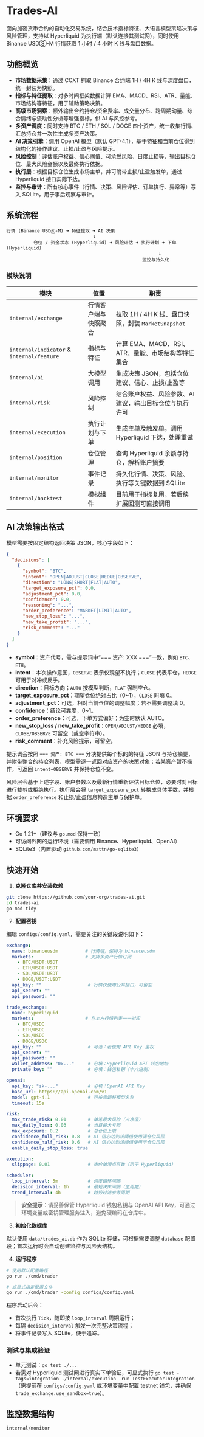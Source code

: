 # Trades-AI

面向加密货币合约的自动化交易系统，结合技术指标特征、大语言模型策略决策与风险管理，支持以 Hyperliquid 为执行端（默认连接其测试网），同时使用 Binance USDⓈ-M 行情获取 1 小时 / 4 小时 K 线与盘口数据。

## 功能概览

- **市场数据采集**：通过 CCXT 抓取 Binance 合约端 1H / 4H K 线与深度盘口，统一封装为快照。
- **指标与特征提取**：对多时间框架数据计算 EMA、MACD、RSI、ATR、量能、市场结构等特征，用于辅助策略决策。
- **高级市场洞察**：额外输出合约持仓/资金费率、成交量分布、跨周期动量、综合情绪与流动性分析等增强指标，供 AI 与风控参考。
- **多资产调度**：同时支持 BTC / ETH / SOL / DOGE 四个资产，统一收集行情、汇总持仓并一次性生成多资产决策。
- **AI 决策引擎**：调用 OpenAI 模型（默认 GPT-4.1），基于特征和当前仓位得到结构化的操作建议、止损/止盈与风险提示。
- **风险控制**：评估账户权益、信心阈值、可承受风险、日度止损等，输出目标仓位、最大风险金额以及最终执行依据。
- **执行层**：根据目标仓位生成市场主单，并可附带止损/止盈触发单，通过 Hyperliquid 接口实际下达。
- **监控与审计**：所有核心事件（行情、决策、风险评估、订单执行、异常等）写入 SQLite，用于事后观察与审计。

## 系统流程

```
行情 (Binance USDⓈ-M) ➜ 特征提取 ➜ AI 决策
                                ↓
          仓位 / 资金状态 (Hyperliquid) ➜ 风险评估 ➜ 执行计划 ➜ 下单 (Hyperliquid)
                                                        ↓
                                                  监控与持久化
```

### 模块说明

| 模块 | 位置 | 职责 |
| ---- | ---- | ---- |
| `internal/exchange` | 行情客户端与快照聚合 | 拉取 1H / 4H K 线、盘口快照，封装 `MarketSnapshot` |
| `internal/indicator` & `internal/feature` | 指标与特征 | 计算 EMA、MACD、RSI、ATR、量能、市场结构等特征集合 |
| `internal/ai` | 大模型调用 | 生成决策 JSON，包括仓位建议、信心、止损/止盈等 |
| `internal/risk` | 风险控制 | 结合账户权益、风险参数、AI 建议，输出目标仓位与执行许可 |
| `internal/execution` | 执行计划与下单 | 生成主单及触发单，调用 Hyperliquid 下达，处理重试 |
| `internal/position` | 仓位管理 | 查询 Hyperliquid 余额与持仓，解析账户摘要 |
| `internal/monitor` | 事件记录 | 持久化行情、决策、风险、执行等关键数据到 SQLite |
| `internal/backtest` | 模拟组件 | 目前用于指标复用，若后续扩展回测可直接调用 |

## AI 决策输出格式

模型需要按固定结构返回决策 JSON，核心字段如下：

```json
{
  "decisions": [
    {
      "symbol": "BTC",
      "intent": "OPEN|ADJUST|CLOSE|HEDGE|OBSERVE",
      "direction": "LONG|SHORT|FLAT|AUTO",
      "target_exposure_pct": 0.0,
      "adjustment_pct": 0.0,
      "confidence": 0.0,
      "reasoning": "...",
      "order_preference": "MARKET|LIMIT|AUTO",
      "new_stop_loss": "...",
      "new_take_profit": "...",
      "risk_comment": "..."
    }
  ]
}
```

- **symbol**：资产代号，需与提示词中“=== 资产: XXX ===”一致，例如 `BTC`、`ETH`。
- **intent**：本次操作意图，`OBSERVE` 表示仅观望不执行；`CLOSE` 代表平仓，`HEDGE` 可用于对冲或反手。
- **direction**：目标方向；`AUTO` 按模型判断，`FLAT` 强制空仓。
- **target_exposure_pct**：期望仓位绝对占比（0~1），`CLOSE` 时填 0。
- **adjustment_pct**：可选，相对当前仓位的调整幅度；若不需要调整填 0。
- **confidence**：结论可靠度，0~1。
- **order_preference**：可选，下单方式偏好；为空时默认 AUTO。
- **new_stop_loss / new_take_profit**：`OPEN/ADJUST/HEDGE` 必填，`CLOSE/OBSERVE` 可留空（或空字符串）。
- **risk_comment**：补充风险提示，可留空。

提示词会按照 `=== 资产: BTC ===` 分块提供每个标的的特征 JSON 与持仓摘要，并附带整合的持仓列表，模型需逐一返回对应资产的决策对象；若某资产暂不操作，可返回 `intent=OBSERVE` 并保持仓位不变。

风险层会基于上述字段、账户参数以及最新行情重新评估目标仓位，必要时对目标进行裁剪或拒绝执行。执行层会将 `target_exposure_pct` 转换成具体手数，并根据 `order_preference` 和止损/止盈信息构造主单与保护单。 

## 环境要求

- Go 1.21+（建议与 `go.mod` 保持一致）
- 可访问外网的运行环境（需要调用 Binance、Hyperliquid、OpenAI）
- SQLite3（内置驱动 `github.com/mattn/go-sqlite3`）

## 快速开始

1. **克隆仓库并安装依赖**

```bash
git clone https://github.com/your-org/trades-ai.git
cd trades-ai
go mod tidy
```

2. **配置密钥**

编辑 `configs/config.yaml`，需要关注的关键段说明如下：

```yaml
exchange:
  name: binanceusdm          # 行情端，保持为 binanceusdm
  markets:                   # 支持多资产行情订阅
    - BTC/USDT:USDT
    - ETH/USDT:USDT
    - SOL/USDT:USDT
    - DOGE/USDT:USDT
  api_key: ""                 # 行情仅使用公共接口，可留空
  api_secret: ""
  api_password: ""

trade_exchange:
  name: hyperliquid
  markets:                   # 与上方行情列表一一对应
    - BTC/USDC
    - ETH/USDC
    - SOL/USDC
    - DOGE/USDC
  api_key: ""                 # 可选：若使用 API Key 鉴权
  api_secret: ""
  api_password: ""
  wallet_address: "0x..."     # 必填：Hyperliquid API 钱包地址
  private_key: ""             # 必填：钱包私钥（十六进制）

openai:
  api_key: "sk-..."           # 必填：OpenAI API Key
  base_url: https://api.openai.com/v1
  model: gpt-4.1              # 可按需调整模型名称
  timeout: 15s

risk:
  max_trade_risk: 0.01        # 单笔最大风险（占净值）
  max_daily_loss: 0.03        # 当日最大亏损
  max_exposure: 0.2           # 总仓位上限
  confidence_full_risk: 0.8   # AI 信心达到该阈值使用满仓位风险
  confidence_half_risk: 0.6   # AI 信心达到该阈值使用半仓位风险
  enable_daily_stop_loss: true

execution:
  slippage: 0.01              # 市价单滑点系数（用于 Hyperliquid）

scheduler:
  loop_interval: 5m           # 调度循环间隔
  decision_interval: 1h       # 最短决策间隔（主周期）
  trend_interval: 4h          # 趋势过滤参考周期
```

> **安全提示**：请妥善保管 Hyperliquid 钱包私钥与 OpenAI API Key，可通过环境变量或密钥管理服务注入，避免硬编码在仓库中。

3. **初始化数据库**

默认使用 `data/trades_ai.db` 作为 SQLite 存储，可根据需要调整 `database` 配置段；首次运行时会自动创建监控与风险表结构。

4. **运行程序**

```bash
# 使用默认配置路径
go run ./cmd/trader

# 或显式指定配置文件
go run ./cmd/trader -config configs/config.yaml
```

程序启动后会：
- 首次执行 `Tick`，随即按 `loop_interval` 周期运行；
- 每隔 `decision_interval` 触发一次完整决策流程；
- 将事件记录写入 SQLite，便于追踪。

### 测试与集成验证

- 单元测试：`go test ./...`
- 若需对 Hyperliquid 测试网进行真实下单验证，可显式执行 `go test -tags=integration ./internal/execution -run TestExecutorIntegration`（需提前在 `configs/config.yaml` 或环境变量中配置 testnet 钱包，并确保 `trade_exchange.use_sandbox=true`）。

## 监控数据结构

`internal/monitor`